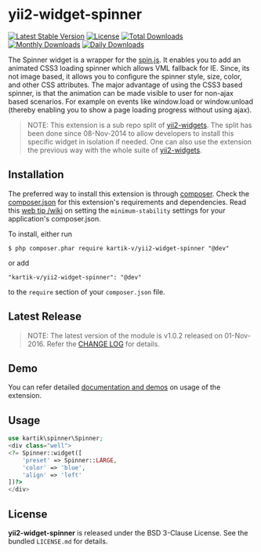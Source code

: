yii2-widget-spinner
===================

[![Latest Stable Version](https://poser.pugx.org/kartik-v/yii2-widget-spinner/v/stable)](https://packagist.org/packages/kartik-v/yii2-widget-spinner)
[![License](https://poser.pugx.org/kartik-v/yii2-widget-spinner/license)](https://packagist.org/packages/kartik-v/yii2-widget-spinner)
[![Total Downloads](https://poser.pugx.org/kartik-v/yii2-widget-spinner/downloads)](https://packagist.org/packages/kartik-v/yii2-widget-spinner)
[![Monthly Downloads](https://poser.pugx.org/kartik-v/yii2-widget-spinner/d/monthly)](https://packagist.org/packages/kartik-v/yii2-widget-spinner)
[![Daily Downloads](https://poser.pugx.org/kartik-v/yii2-widget-spinner/d/daily)](https://packagist.org/packages/kartik-v/yii2-widget-spinner)

The Spinner widget is a wrapper for the [spin.js](http://fgnass.github.io/spin.js). It enables you to add an animated CSS3 loading spinner which allows VML fallback for IE. Since, its not image based, it allows you to configure the spinner style, size, color, and other CSS attributes. The major advantage of using the CSS3 based spinner, is that the animation can be made visible to user for non-ajax based scenarios. For example on  events like window.load or window.unload (thereby enabling you to show a page loading progress without using ajax).

> NOTE: This extension is a sub repo split of [yii2-widgets](https://github.com/kartik-v/yii2-widgets). The split has been done since 08-Nov-2014 to allow developers to install this specific widget in isolation if needed. One can also use the extension the previous way with the whole suite of [yii2-widgets](http://demos.krajee.com/widgets).

## Installation

The preferred way to install this extension is through [composer](http://getcomposer.org/download/). Check the [composer.json](https://github.com/kartik-v/yii2-widget-spinner/blob/master/composer.json) for this extension's requirements and dependencies. Read this [web tip /wiki](http://webtips.krajee.com/setting-composer-minimum-stability-application/) on setting the `minimum-stability` settings for your application's composer.json.

To install, either run

```
$ php composer.phar require kartik-v/yii2-widget-spinner "@dev"
```

or add

```
"kartik-v/yii2-widget-spinner": "@dev"
```

to the ```require``` section of your `composer.json` file.

## Latest Release

> NOTE: The latest version of the module is v1.0.2 released on 01-Nov-2016. Refer the [CHANGE LOG](https://github.com/kartik-v/yii2-widget-spinner/blob/master/CHANGE.md) for details.

## Demo

You can refer detailed [documentation and demos](http://demos.krajee.com/widget-details/spinner) on usage of the extension.

## Usage

```php
use kartik\spinner\Spinner;
<div class="well">
<?= Spinner::widget([
    'preset' => Spinner::LARGE,
    'color' => 'blue',
    'align' => 'left'
])?>
</div>
```

## License

**yii2-widget-spinner** is released under the BSD 3-Clause License. See the bundled `LICENSE.md` for details.